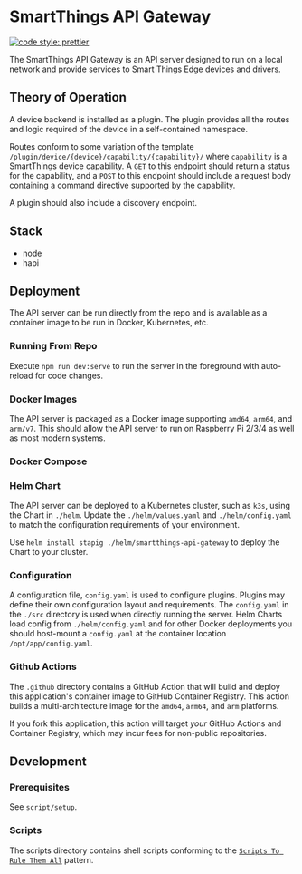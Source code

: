# SmartThings API Gateway
[![code style: prettier](https://img.shields.io/badge/code_style-prettier-ff69b4.svg?style=flat-square)](https://github.com/prettier/prettier)

The SmartThings API Gateway is an API server designed to run on a local network and provide services to Smart Things Edge devices and drivers.

## Theory of Operation

A device backend is installed as a plugin. The plugin provides all the routes and logic required of the device in a self-contained namespace.

Routes conform to some variation of the template `/plugin/device/{device}/capability/{capability}/` where `capability` is a SmartThings device capability. A `GET` to this endpoint should return a status for the capability, and a `POST` to this endpoint should include a request body containing a command directive supported by the capability.

A plugin should also include a discovery endpoint.

## Stack

- node
- hapi

## Deployment

The API server can be run directly from the repo and is available as a container image to be run in Docker, Kubernetes, etc.

### Running From Repo

Execute `npm run dev:serve` to run the server in the foreground with auto-reload for code changes.

### Docker Images

The API server is packaged as a Docker image supporting `amd64`, `arm64`, and `arm/v7`. This should allow the API server to run on Raspberry Pi 2/3/4 as well as most modern systems.

### Docker Compose


### Helm Chart

The API server can be deployed to a Kubernetes cluster, such as `k3s`, using the Chart in `./helm`. Update the `./helm/values.yaml` and `./helm/config.yaml` to match the configuration requirements of your environment.

Use `helm install stapig ./helm/smartthings-api-gateway` to deploy the Chart to your cluster.

### Configuration

A configuration file, `config.yaml` is used to configure plugins. Plugins may define their own configuration layout and requirements. The `config.yaml` in the `./src` directory is used when directly running the server. Helm Charts load config from `./helm/config.yaml` and for other Docker deployments you should host-mount a `config.yaml` at the container location `/opt/app/config.yaml`.

### Github Actions

The `.github` directory contains a GitHub Action that will build and deploy this application's container image to GitHub Container Registry. This action builds a multi-architecture image for the `amd64`, `arm64`, and `arm` platforms.

If you fork this application, this action will target *your* GitHub Actions and Container Registry, which may incur fees for non-public repositories.

## Development

### Prerequisites

See `script/setup`.

### Scripts

The scripts directory contains shell scripts conforming to the [`Scripts To Rule Them All`](https://github.com/github/scripts-to-rule-them-all) pattern.
